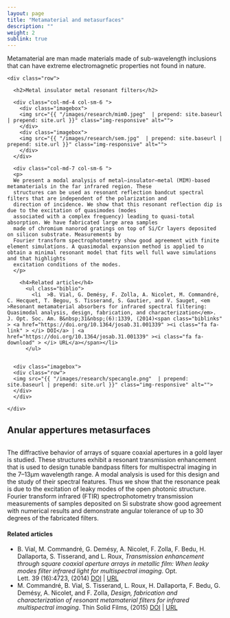 ```yaml
---
layout: page
title: "Metamaterial and metasurfaces"
description: ""
weight: 2
sublink: true
---
```


Metamaterial are man made materials made of sub-wavelength inclusions that can 
have extreme electromagnetic properties not found in nature.

<section id="hero" class="section ">
  <div class="container">

    <div class="row">

      <h2>Metal insulator metal resonant filters</h2>
      
      <div class="col-md-4 col-sm-6 ">
        <div class="imagebox">
        <img src="{{ "/images/research/mim0.jpeg"  | prepend: site.baseurl | prepend: site.url }}" class="img-responsive" alt="">
        </div>
        <div class="imagebox">
        <img src="{{ "/images/research/sem.jpg"  | prepend: site.baseurl | prepend: site.url }}" class="img-responsive" alt="">
        </div>
      </div>
      
      <div class="col-md-7 col-sm-6 ">
      <p>
      We present a modal analysis of metal–insulator–metal (MIM)-based metamaterials in the far infrared region. These
      structures can be used as resonant reflection bandcut spectral filters that are independent of the polarization and
      direction of incidence. We show that this resonant reflection dip is due to the excitation of quasimodes (modes
      associated with a complex frequency) leading to quasi-total absorption. We have fabricated large area samples
      made of chromium nanorod gratings on top of Si/Cr layers deposited on silicon substrate. Measurements by
      Fourier transform spectrophotometry show good agreement with finite element simulations. A quasimodal expansion method is applied to obtain a minimal resonant model that fits well full wave simulations and that highlights
      excitation conditions of the modes.
      </p>
      
        <h4>Related article</h4>
          <ul class="biblio">
            <li  >B. Vial, G. Demésy, F. Zolla, A. Nicolet, M. Commandré, C. Hecquet, T. Begou, S. Tisserand, S. Gautier, and V. Sauget, <em  >Resonant metamaterial absorbers for infrared spectral filtering: Quasimodal analysis, design, fabrication, and characterization</em>. J. Opt. Soc. Am. B&nbsp;31&nbsp;(6):1339, (2014)<span class="biblinks" > <a href="https://doi.org/10.1364/josab.31.001339" ><i class="fa fa-link" > </i> DOI</a> | <a href="https://doi.org/10.1364/josab.31.001339" ><i class="fa fa-download" > </i> URL</a></span></li>
          </ul>


      <div class="imagebox">
      <div class="row">
      <img src="{{ "/images/research/specangle.png"  | prepend: site.baseurl | prepend: site.url }}" class="img-responsive" alt="">
      </div>
      </div>
  
    </div>
  </div>
</div>

</section>







<section id="hero" class="section ">
<div class="container">

<div class="row">

<h2>Anular appertures metasurfaces</h2>
<div class="col-md-4 col-sm-6 ">
<div class="imagebox">
<img src="{{ "/images/research/aaa.jpg"  | prepend: site.baseurl | prepend: site.url }}" class="img-responsive" alt="">
</div>
<div class="imagebox">
<img src="{{ "/images/research/aaaangle.png"  | prepend: site.baseurl | prepend: site.url }}" class="img-responsive" alt="">
</div>
</div>
<div class="col-md-7 col-sm-6 ">

<p>
The diffractive behavior of arrays of square coaxial apertures in a gold layer is studied. These structures exhibit a resonant transmission enhancement that is used to design tunable bandpass filters for multispectral imaging in the 7–13μm wavelength range. A modal analysis is used for this design and the study of their spectral features. Thus we show that the resonance peak is due to the excitation of leaky modes of the open photonic structure. Fourier transform infrared (FTIR) spectrophotometry transmission measurements of samples deposited on Si substrate show good agreement with numerical results and demonstrate angular tolerance of up to 30 degrees of the fabricated filters.


</p>
<h4>Related articles</h4>
<ul class="biblio">
<li  >B. Vial, M. Commandré, G. Demésy, A. Nicolet, F. Zolla, F. Bedu, H. Dallaporta, S. Tisserand, and L. Roux, <em  >Transmission enhancement through square coaxial aperture arrays in metallic film: When leaky modes filter infrared light for multispectral imaging</em>. Opt. Lett.&nbsp;39&nbsp;(16):4723, (2014)<span class="biblinks" > <a href="https://doi.org/10.1364/ol.39.004723" ><i class="fa fa-link" > </i> DOI</a> | <a href="https://doi.org/10.1364/ol.39.004723" ><i class="fa fa-download" > </i> URL</a></span></li>
<li  >M. Commandr<span class="bibtex-protected">é</span>, B. Vial, S. Tisserand, L. Roux, H. Dallaporta, F. Bedu, G. Dem<span class="bibtex-protected">é</span>sy, A. Nicolet, and F. Zolla, <em  >Design, fabrication and characterization of resonant metamaterial filters for infrared multispectral imaging</em>. Thin Solid Films, (2015)<span class="biblinks" > <a href="https://doi.org/10.1016/j.tsf.2015.04.026" ><i class="fa fa-link" > </i> DOI</a> | <a href="https://doi.org/10.1016/j.tsf.2015.04.026" ><i class="fa fa-download" > </i> URL</a></span></li>
</ul>


<div class="imagebox">
<div class="row">
<img src="{{ "/images/research/aaa1.jpg"  | prepend: site.baseurl | prepend: site.url }}" class="img-responsive" alt="">
</div>
</div>


</div>
</div>
</div>

</section>
